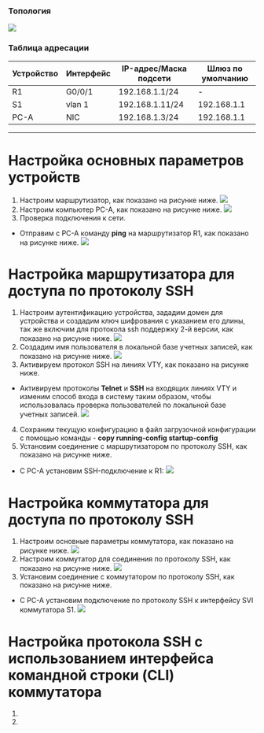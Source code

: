 ### Топология
![](https://github.com/devops-user/otus/blob/main/homeworks/homework_12/images/topology.png)

### Таблица адресации
| Устройство | Интерфейс | IP-адрес/Маска подсети | Шлюз по умолчанию |
--- | --- | --- | --- |
| R1 | G0/0/1 | 192.168.1.1/24 | - |
| S1 | vlan 1 | 192.168.1.11/24 | 192.168.1.1 |
| PC-A | NIC | 192.168.1.3/24 | 192.168.1.1 |
_________________________________________________________________________________
# Настройка основных параметров устройств
1. Настроим маршрутизатор, как показано на рисунке ниже.
![](https://github.com/devops-user/otus/blob/main/homeworks/homework_12/images/R1_cfg.png)
2. Настроим компьютер PC-A, как показано на рисунке ниже.
![](https://github.com/devops-user/otus/blob/main/homeworks/homework_12/images/PC-A_cfg.png)
3. Проверка подключения к сети.
  * Отправим с PC-A команду **ping** на маршрутизатор R1, как показано на рисунке ниже.
![](https://github.com/devops-user/otus/blob/main/homeworks/homework_12/images/ping.png)

# Настройка маршрутизатора для доступа по протоколу SSH
1. Настроим аутентификацию устройства, зададим домен для устройства и создадим ключ шифрования с указанием его длины, так же включим для протокола ssh поддержку 2-й версии, как показано на рисунке ниже.
![](https://github.com/devops-user/otus/blob/main/homeworks/homework_12/images/R1_key.png)
2. Создадим имя пользователя в локальной базе учетных записей, как показано на рисунке ниже.
![](https://github.com/devops-user/otus/blob/main/homeworks/homework_12/images/R1_login.png)
3. Активируем протокол SSH на линиях VTY, как показано на рисунке ниже.
  * Активируем протоколы **Telnet** и **SSH** на входящих линиях VTY и изменим способ входа в систему таким образом, чтобы использовалась проверка пользователей по локальной базе учетных записей.
![](https://github.com/devops-user/otus/blob/main/homeworks/homework_12/images/R1_vty.png)
4. Сохраним текущую конфигурацию в файл загрузочной конфигурации с помощью команды - **copy running-config startup-config**
5. Установим соединение с маршрутизатором по протоколу SSH, как показано на рисунке ниже.
  * С PC-A установим SSH-подключение к R1:
![](https://github.com/devops-user/otus/blob/main/homeworks/homework_12/images/PC-A_ssh.png)

# Настройка коммутатора для доступа по протоколу SSH
1. Настроим основные параметры коммутатора, как показано на рисунке ниже.
![](https://github.com/devops-user/otus/blob/main/homeworks/homework_12/images/S1_cfg.png)
2. Настроим коммутатор для соединения по протоколу SSH, как показано на рисунке ниже.
![](https://github.com/devops-user/otus/blob/main/homeworks/homework_12/images/S1_ssh.png)
3. Установим соединение с коммутатором по протоколу SSH, как показано на рисунке ниже.
  * С PC-A установим подключение по протоколу SSH к интерфейсу SVI коммутатора S1.
![](https://github.com/devops-user/otus/blob/main/homeworks/homework_12/images/S1_connect.png)

# Настройка протокола SSH с использованием интерфейса командной строки (CLI) коммутатора
1. 
2. 
